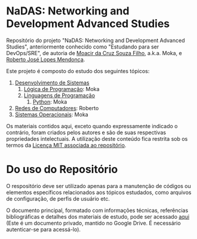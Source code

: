 # NaDAS: Networking and Development Advanced Studies

Repositório do projeto "NaDAS: Networking and Development Advanced Studies", anteriormente conhecido como "Estudando para ser DevOps/SRE", de autoria de [Moacir da Cruz Souza Filho](https://github.com/moacirsouza), a.k.a. Moka, e [Roberto José Lopes Mendonça](https://github.com/robertolopesmendonca).

Este projeto é composto do estudo dos seguintes tópicos:

1. [Desenvolvimento de Sistemas](01-DesenvolvimentoDeSistemas)
   1. [Lógica de Programação](01-DesenvolvimentoDeSistemas/01-LogicaDeProgramacao): Moka
   2. [Linguagens de Programação](01-DesenvolvimentoDeSistemas/01-LogicaDeProgramacao/)
      1. [Python](01-DesenvolvimentoDeSistemas/02-LinguagensDeProgramacao/01-Python): Moka
2. [Redes de Computadores](02-RedesDeComputadores): Roberto
3. [Sistemas Operacionais](03-SistemasOperacionais): Moka

Os materiais contidos aqui, exceto quando expressamente indicado o contrário, foram criados pelos autores e são de suas respectivas propriedades intelectuais. A utilização deste conteúdo fica restrita sob os termos da [Licença MIT associada ao repositório](https://github.com/moacirsouza/nadas/blob/master/LICENSE).

# Do uso do Repositório

O respositório deve ser utilizado apenas para a manutenção de códigos ou elementos específicos relacionados aos tópicos estudados, como arquivos de configuração, de perfis de usuário etc.

O documento principal, formatado com informações técnicas, referências bibliográficas e detalhes dos materiais de estudo, pode ser acessado [aqui](https://docs.google.com/document/d/1xYa8GyP1_gE6QiAzuJkoPgP3zywaXRNtfOKLpRqNK94/edit?usp=sharing) (Este é um documento privado, mantido no Google Drive. É necessário autenticar-se para acessá-lo).

